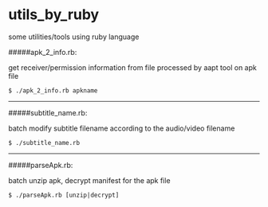 utils_by_ruby
=============

some utilities/tools using ruby language

#####apk_2_info.rb:
    
get receiver/permission information from file processed by aapt tool on apk file

    $ ./apk_2_info.rb apkname

------

#####subtitle_name.rb:
    
batch modify subtitle filename according to the audio/video filename
    
    $ ./subtitle_name.rb

------

#####parseApk.rb:

batch unzip apk, decrypt manifest for the apk file
    
    $ ./parseApk.rb [unzip|decrypt]
